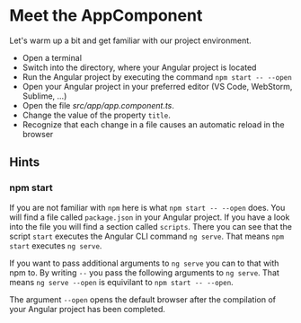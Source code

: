 # Meet the AppComponent

Let's warm up a bit and get familiar with our project environment.

- Open a terminal
- Switch into the directory, where your Angular project is located
- Run the Angular project by executing the command `npm start -- --open`
- Open your Angular project in your preferred editor (VS Code, WebStorm, Sublime, ...)
- Open the file _src/app/app.component.ts_.
- Change the value of the property `title`.
- Recognize that each change in a file causes an automatic reload in the browser

## Hints

### npm start

If you are not familiar with `npm` here is what `npm start -- --open` does.
You will find a file called `package.json` in your Angular project.
If you have a look into the file you will find a section called `scripts`.
There you can see that the script `start` executes the Angular CLI command `ng serve`.
That means `npm start` executes `ng serve`.

If you want to pass additional arguments to `ng serve` you can to that with npm to.
By writing `--` you pass the following arguments to `ng serve`.
That means `ng serve --open` is equivilant to `npm start -- --open`.

The argument `--open` opens the default browser after the compilation of your Angular project has been completed.
